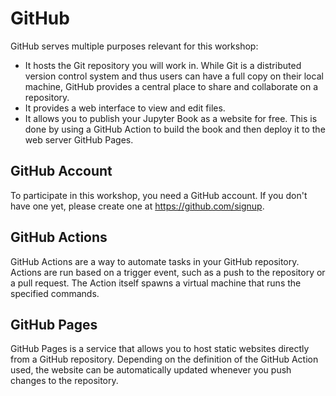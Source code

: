 # GitHub

GitHub serves multiple purposes relevant for this workshop:
- It hosts the Git repository you will work in. While Git is a distributed version control system and thus users can have a full copy on their local machine, GitHub provides a central place to share and collaborate on a repository.
- It provides a web interface to view and edit files.
- It allows you to publish your Jupyter Book as a website for free. This is done by using a GitHub Action to build the book and then deploy it to the web server GitHub Pages.

## GitHub Account
To participate in this workshop, you need a GitHub account. If you don't have one yet, please create one at https://github.com/signup.

## GitHub Actions
GitHub Actions are a way to automate tasks in your GitHub repository. Actions are run based on a trigger event, such as a push to the repository or a pull request. The Action itself spawns a virtual machine that runs the specified commands.

## GitHub Pages
GitHub Pages is a service that allows you to host static websites directly from a GitHub repository. Depending on the definition of the GitHub Action used, the website can be automatically updated whenever you push changes to the repository.
